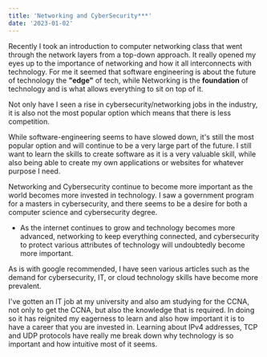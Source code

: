 ```yaml
---
title: 'Networking and CyberSecurity***'
date: '2023-01-02'
---
```


Recently I took an introduction to computer networking class that went through the network layers from a top-down approach.
It really opened my eyes up to the importance of networking and how it all interconnects with technology.
For me it seemed that software engineering is about the future of technology the **"edge"** of tech, while Networking is the **foundation** of technology and is what allows everything to sit on top of it.

Not only have I seen a rise in cybersecurity/networking jobs in the industry, it is also not the most popular option which means that there is less competition.

While software-engineering seems to have slowed down, it's still the most popular option and will continue to be a very large part of the future.
I still want to learn the skills to create software as it is a very valuable skill, while also being able to create my own applications or websites for whatever purpose I need.

Networking and Cybersecurity continue to become more important as the world becomes more invested in technology.
I saw a government program for a masters in cybersecurity, and there seems to be a desire for both a computer science and cybersecurity degree.
- As the internet continues to grow and technology becomes more advanced, networking to keep everything connected, and cybersecurity to protect various attributes of technology will undoubtedly become more important.

As is with google recommended, I have seen various articles such as the demand for cybersecurity, IT, or cloud technology skills have become more prevalent.

I've gotten an IT job at my university and also am studying for the CCNA, not only to get the CCNA, but also the knowledge that is required.
In doing so it has reignited my eagerness to learn and also how important it is to have a career that you are invested in.
Learning about IPv4 addresses, TCP and UDP protocols have really me break down why technology is so important and how intuitive most of it seems.

